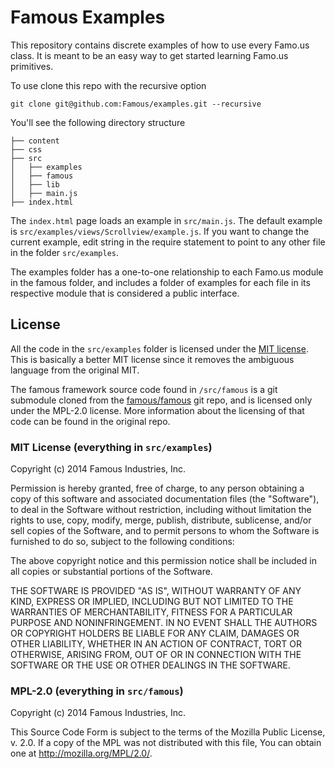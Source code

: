 Famous Examples
===============

This repository contains discrete examples of how to use every Famo.us class. It is meant to be an easy way to get started learning Famo.us primitives.

To use clone this repo with the recursive option

    git clone git@github.com:Famous/examples.git --recursive

You'll see the following directory structure

```
├── content
├── css
├── src
│   ├── examples
│   ├── famous
│   ├── lib
│   ├── main.js
├── index.html
```

The `index.html` page loads an example in `src/main.js`. The default example is `src/examples/views/Scrollview/example.js`. If you want to change the current example, edit string in the require statement to point to any other file in the folder `src/examples`.

The examples folder has a one-to-one relationship to each Famo.us module in the famous folder, and includes a folder of examples for each file in its respective module that is considered a public interface.


## License

All the code in the `src/examples` folder is licensed under the [MIT license][mit-license]. This is basically a better MIT license since it removes the ambiguous language from the original MIT.

The famous framework source code found in `/src/famous` is a git submodule cloned from the [famous/famous][famous-repo] git repo, and is licensed only under the MPL-2.0 license. More information about the licensing of that code can be found in the original repo.


### MIT License (everything in `src/examples`)

Copyright (c) 2014 Famous Industries, Inc.
 
Permission is hereby granted, free of charge, to any person obtaining a copy of this software and associated documentation files (the "Software"), to deal in the Software without restriction, including without limitation the rights to use, copy, modify, merge, publish, distribute, sublicense, and/or sell copies of the Software, and to permit persons to whom the Software is furnished to do so, subject to the following conditions:

The above copyright notice and this permission notice shall be included in all copies or substantial portions of the Software.

THE SOFTWARE IS PROVIDED "AS IS", WITHOUT WARRANTY OF ANY KIND, EXPRESS OR IMPLIED, INCLUDING BUT NOT LIMITED TO THE WARRANTIES OF MERCHANTABILITY, FITNESS FOR A PARTICULAR PURPOSE AND NONINFRINGEMENT. IN NO EVENT SHALL THE AUTHORS OR COPYRIGHT HOLDERS BE LIABLE FOR ANY CLAIM, DAMAGES OR OTHER LIABILITY, WHETHER IN AN ACTION OF CONTRACT, TORT OR OTHERWISE, ARISING FROM, OUT OF OR IN CONNECTION WITH THE SOFTWARE OR THE USE OR OTHER DEALINGS IN THE SOFTWARE.


### MPL-2.0 (everything in `src/famous`)

Copyright (c) 2014 Famous Industries, Inc.

This Source Code Form is subject to the terms of the Mozilla Public License, v. 2.0. If a copy of the MPL was not distributed with this file, You can obtain one at http://mozilla.org/MPL/2.0/.


[famous-repo]: https://github.com/famous/famous
[mit-license]: https://spdx.org/licenses/MIT#licenseText
